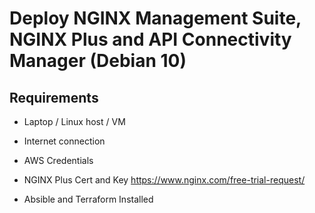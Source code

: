 # Deploy NGINX Management Suite, NGINX Plus and API Connectivity Manager (Debian 10)

## Requirements

- Laptop / Linux host / VM

- Internet connection

- AWS Credentials

- NGINX Plus Cert and Key
  https://www.nginx.com/free-trial-request/

- Absible and Terraform Installed
